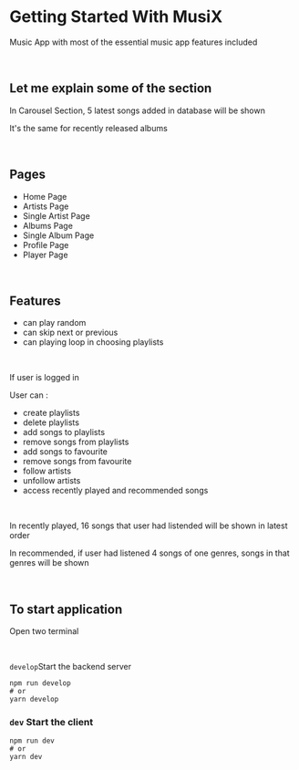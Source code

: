 <h1>Getting Started With MusiX</h1>
<p>Music App with most of the essential music app features included </p>
<br />

<h2>Let me explain some of the section</h2>
<p>In Carousel Section, 5 latest songs added in database will be shown</p>
<p>It's the same for recently released albums</p>
<br />

<h2> Pages </h2>
<ul>
  <li> Home Page </li>
  <li>Artists Page</li>
  <li>Single Artist Page</li>
  <li>Albums Page</li>
  <li>Single Album Page</li>
  <li>Profile Page</li>
  <li>Player Page</li>
</ul>
<br />

<h2> Features </h2>

<ul>
  <li>can play random</li>
  <li>can skip next or previous </li>
  <li>can playing loop in choosing playlists </li>
</ul>
<br />

<p>If user is logged in</p>
<p>User can : </p>
<ul>
  <li>create playlists</li>
  <li>delete playlists</li>
  <li>add songs to playlists</li>
  <li>remove songs from playlists</li>
  <li>add songs to favourite</li>
  <li>remove songs from favourite</li>
  <li>follow artists</li>
  <li>unfollow artists</li>
  <li>access recently played and recommended songs</li>
</ul>

<br />
<p>In recently played, 16 songs that user had listended will be shown in latest order</p>
<p>In recommended, if user had listened 4 songs of one genres, songs in that genres will be shown </p>
<br />

<h2> To start application </h2>
<p>Open two terminal</p>
<br />

<code>develop</code><span>Start the backend server</span>
```
npm run develop
# or
yarn develop
```

### `dev` Start the client

```
npm run dev
# or
yarn dev
```


